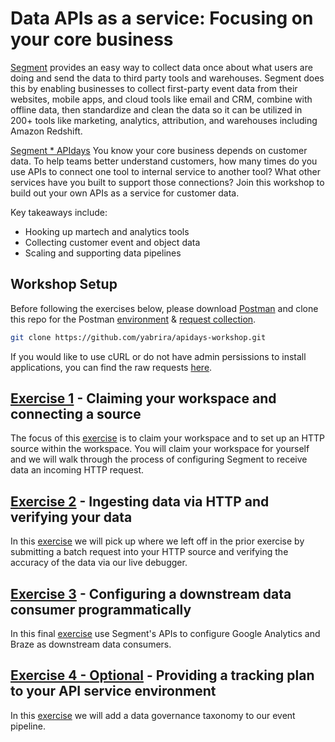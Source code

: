 # Data APIs as a service: Focusing on your core business
[Segment](http://segment.com) provides an easy way to collect data once about what users are doing and send the data to third party tools and warehouses. Segment does this by enabling businesses to collect first-party event data from their websites, mobile apps, and cloud tools like email and CRM, combine with offline data, then standardize and clean the data so it can be utilized in 200+ tools like marketing, analytics, attribution, and warehouses including Amazon Redshift.

[Segment * APIdays](https://events.segment.com/api-days-paris-2019) You know your core business depends on customer data. To help teams better understand customers, how many times do you use APIs to connect one tool to internal service to another tool? What other services have you built to support those connections? Join this workshop to build out your own APIs as a service for customer data.

Key takeaways include:

- Hooking up martech and analytics tools
- Collecting customer event and object data
- Scaling and supporting data pipelines


## Workshop Setup
Before following the exercises below, please download [Postman](https://www.getpostman.com/downloads/) and clone this repo for the Postman [environment](postman_info/postman_environment.json) & [request collection](postman_info/postman_collection.json).

```bash
git clone https://github.com/yabrira/apidays-workshop.git
```

If you would like to use cURL or do not have admin persissions to install applications, you can find the raw requests [here]().

## [Exercise 1](exercise1/) - Claiming your workspace and connecting a source
The focus of this [exercise](exercise1/) is to claim your workspace and to set up an HTTP source within the workspace. You will claim your workspace for yourself and we will walk through the process of configuring Segment to receive data an incoming HTTP request.

## [Exercise 2](exercise2/) - Ingesting data via HTTP and verifying your data
In this [exercise](exercise2/) we will pick up where we left off in the prior exercise by submitting a batch request into your HTTP source and verifying the accuracy of the data via our live debugger.

## [Exercise 3](exercise3/) - Configuring a downstream data consumer programmatically
In this final [exercise](exercise3/) use Segment's APIs to configure Google Analytics and Braze as downstream data consumers. 

## [Exercise 4 - Optional](exercise4/) - Providing a tracking plan to your API service environment
In this [exercise](exercise4/) we will add a data governance taxonomy to our event pipeline.
